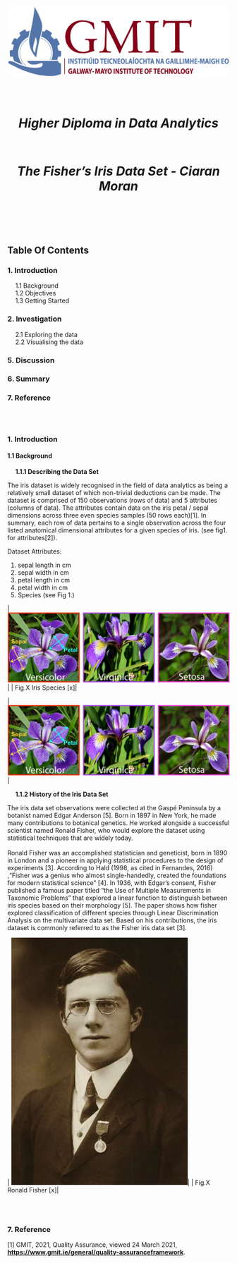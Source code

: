 <br/>

<p align="center">
  <img src="./JPEGs/GMIT_logo.jpg" width="500" />
</p>  

<br/>
<br/>

<h1 align="center"><em><strong>Higher Diploma in Data Analytics  </h1></em></strong><br/>
<h1 align="center"><em><strong>The Fisher’s Iris Data Set - Ciaran Moran </h1></em></strong><br/>

<br/>
<br/>
<br/>



## Table Of Contents 
### 1. Introduction 
&emsp; 1.1 Background <br>
&emsp; 1.2 Objectives <br>
&emsp; 1.3 Getting Started <br>          
### 2. Investigation
&emsp; 2.1 Exploring the data <br> 
&emsp; 2.2 Visualising the data <br>
### 5. Discussion 
### 6. Summary 
### 7. Reference 

<br/>
<br/>

### 1. Introduction 
#### 1.1 Background
&emsp; **1.1.1 Describing the Data Set**

The iris dataset is widely recognised in the field of data analytics as being a relatively small dataset of which non-trivial deductions can be made. The dataset is comprised of 150 observations (rows of data) and 5 attributes (columns of data). The attributes contain data on the iris petal / sepal dimensions across three even species samples (50 rows each)[1]. 
In summary, each row of data pertains to a single observation across the four listed anatomical dimensional attributes for a given species of iris. (see fig1. for attributes[2]). 

Dataset Attributes:
1. sepal length in cm
2. sepal width in cm
3. petal length in cm
4. petal width in cm
5. Species (see Fig 1.)



| <img src="JPEGs/iris_species.jpg" alt="centered image" width="800"/>|
| Fig.X   Iris Species  [x]|

|  ![iris_species](./JPEGs/iris_species.jpg)|




&emsp; **1.1.2 History of the Iris Data Set**

The iris data set observations were collected at the Gaspé Peninsula by a botanist named Edgar Anderson [5]. Born in 1897 in New York, he made many contributions to botanical genetics. He worked alongside a successful scientist named Ronald Fisher, who would explore the dataset using statistical techniques that are widely today.<br/>
<br/>
Ronald Fisher was an accomplished statistician and geneticist, born in 1890 in London and a pioneer in applying statistical procedures to the design of experiments [3]. According to Hald (1998, as cited in Fernandes, 2016) ,“Fisher was a genius who almost single-handedly, created the foundations for modern statistical science” [4]. In 1936, with Edgar’s consent, Fisher published a famous paper titled “the Use of Multiple Measurements in Taxonomic Problems” that explored a linear function to distinguish between iris species based on their morphology [5]. The paper shows how fisher explored classification of different species through Linear Discrimination Analysis on the multivariate data set. Based on his contributions, the iris dataset is commonly referred to as the Fisher iris data set [3].


| <img src="JPEGs/Ronald_Fisher.jpg" alt="centered image" width="400"/>|
| Fig.X   Ronald Fisher  [x]|







<br/>
<br/>

### 7. Reference 
[1] GMIT, 2021, Quality Assurance, viewed 24 March 2021, **<https://www.gmit.ie/general/quality-assuranceframework>**.

































